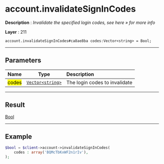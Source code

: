 # account.invalidateSignInCodes

**Description** : *Invalidate the specified login codes, see here » for more info*

**Layer** : 211

```tl
account.invalidateSignInCodes#ca8ae8ba codes:Vector<string> = Bool;
```

---

## Parameters

| Name | Type | Description |
| :---: | :---: | :--- |
| <mark>codes</mark> | [`Vector<string>`](type/string) | The login codes to invalidate |

---

## Result

[Bool](type/Bool)

---

## Example

```php
$bool = $client->account->invalidateSignInCodes(
	codes : array('BQMcTbKxWF2n1rIv'),
);
```